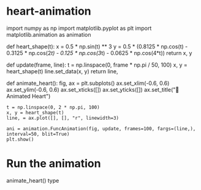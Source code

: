 # heart-animation
import numpy as np
import matplotlib.pyplot as plt
import matplotlib.animation as animation

def heart_shape(t):
    x = 0.5 * np.sin(t) ** 3
    y = 0.5 * (0.8125 * np.cos(t) - 0.3125 * np.cos(2*t) - 0.125 * np.cos(3*t) - 0.0625 * np.cos(4*t))
    return x, y

def update(frame, line):
    t = np.linspace(0, frame * np.pi / 50, 100)
    x, y = heart_shape(t)
    line.set_data(x, y)
    return line,

def animate_heart():
    fig, ax = plt.subplots()
    ax.set_xlim(-0.6, 0.6)
    ax.set_ylim(-0.6, 0.6)
    ax.set_xticks([])
    ax.set_yticks([])
    ax.set_title("💖 Animated Heart")
    
    t = np.linspace(0, 2 * np.pi, 100)
    x, y = heart_shape(t)
    line, = ax.plot([], [], "r", linewidth=3)
    
    ani = animation.FuncAnimation(fig, update, frames=100, fargs=(line,), interval=50, blit=True)
    plt.show()

# Run the animation
animate_heart()
type
